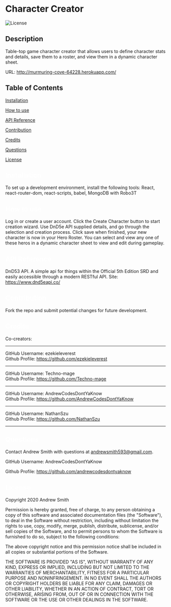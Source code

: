 # Character Creator
  ![License](https://img.shields.io/badge/License-MIT-yellow.svg)
  ## Description
  Table-top game character creator that allows users to define character stats and details, save them to a roster, and view them in a dynamic character sheet.

  URL: http://murmuring-cove-64228.herokuapp.com/
  
  
  ## Table of Contents

  <a href='#Installation'>Installation</a>

  <a href='#How to use'>How to use</a>
  
  <a href='#API Reference'>API Reference</a>
  
  <a href='#Contribution'>Contribution</a>

  <a href='#Credits'>Credits</a>

  <a href='#Questions'>Questions</a>
  
  <a href='#License'>License</a>
  


  ## <a id='Installation' style='color:white;'>Installation</a>
  To set up a development environment, install the following tools: React, react-router-dom, react-scripts, babel, MongoDB with Robo3T

  ## <a id='How to use' style='color:white;'>How to use</a>
  Log in or create a user account. Click the Create Character button to start creation wizard. Use DnD5e API supplied details, and go through the selection and creation process. Click save when finished, your new character is now in your Hero Roster. You can select and view any one of these heros in a dynamic character sheet to view and edit during gameplay.
  
  ## <a id='API Reference' style='color:white;'>API Reference</a>
DnD53 API. A simple api for things within the Official 5th Edition SRD
and easily accessible through a modern RESTful API. Site: https://www.dnd5eapi.co/ 

  ## <a id='Contribution' style='color:white;'>Contribution</a>
  Fork the repo and submit potential changes for future development.
  
  ## <a id='Credits' style='color:white;'>Credits</a>
  Co-creators:
  <hr>
  GitHub Username: ezekieleverest <br>Github Profile: <a href='https://github.com/ezekieleverest'>https://github.com/ezekieleverest</a>
  <hr>
  GitHub Username: Techno-mage <br>Github Profile: <a href='https://github.com/Techno-mage'>https://github.com/Techno-mage</a>
  <hr>
  GitHub Username: AndrewCodesDontYaKnow <br>Github Profile: <a href='https://github.com/AndrewCodesDontYaKnow'>https://github.com/AndrewCodesDontYaKnow</a>
  <hr>
  GitHub Username: NathanSzu <br>Github Profile: <a href='https://github.com/NathanSzu'>https://github.com/NathanSzu</a>
  <hr>
  
  ## <a id='Questions' style='color:white;'>Questions</a>
  Contact Andrew Smith with questions at andrewsmith593@gmail.com.

  GitHub Username: AndrewCodesDontYaKnow

  Github Profile: <a href='https://github.com/andrewcodesdontyaknow'>https://github.com/andrewcodesdontyaknow</a>
  
 
 ## <a id='License' style='color:white;'>License</a>
Copyright 2020 Andrew Smith

Permission is hereby granted, free of charge, to any person obtaining a copy of this software and associated documentation files (the "Software"), to deal in the Software without restriction, including without limitation the rights to use, copy, modify, merge, publish, distribute, sublicense, and/or sell copies of the Software, and to permit persons to whom the Software is furnished to do so, subject to the following conditions:

The above copyright notice and this permission notice shall be included in all copies or substantial portions of the Software.

THE SOFTWARE IS PROVIDED "AS IS", WITHOUT WARRANTY OF ANY KIND, EXPRESS OR IMPLIED, INCLUDING BUT NOT LIMITED TO THE WARRANTIES OF MERCHANTABILITY, FITNESS FOR A PARTICULAR PURPOSE AND NONINFRINGEMENT. IN NO EVENT SHALL THE AUTHORS OR COPYRIGHT HOLDERS BE LIABLE FOR ANY CLAIM, DAMAGES OR OTHER LIABILITY, WHETHER IN AN ACTION OF CONTRACT, TORT OR OTHERWISE, ARISING FROM, OUT OF OR IN CONNECTION WITH THE SOFTWARE OR THE USE OR OTHER DEALINGS IN THE SOFTWARE.
  

  <!-- Email: andrewsmith593@gmail.com -->

